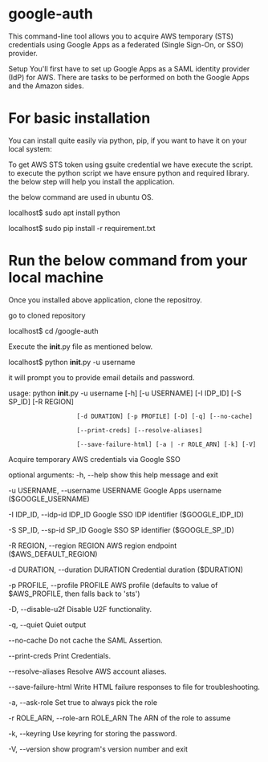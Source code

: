 # google-auth


This command-line tool allows you to acquire AWS temporary (STS) credentials using Google Apps as a federated (Single Sign-On, or SSO) provider.

Setup
You'll first have to set up Google Apps as a SAML identity provider (IdP) for AWS. There are tasks to be performed on both the Google Apps and the Amazon sides.

# For basic installation
You can install quite easily via python, pip, if you want to have it on your local system:


To get AWS STS token using gsuite credential we have execute the script. to execute the python script we have ensure python and required 
library. the below step will help you install the application.

the below command are used in ubuntu OS.

localhost$ sudo apt install python

localhost$ sudo pip install -r requirement.txt

# Run the below command from your local machine

Once you installed above application, clone the repositroy.

go to cloned repository 

localhost$ cd /google-auth

Execute the __init__.py file as mentioned below.

localhost$ python __init__.py -u username 

it will prompt you to provide email details and password.

usage: python __init__.py -u username  [-h] [-u USERNAME] [-I IDP_ID] [-S SP_ID] [-R REGION]


                       [-d DURATION] [-p PROFILE] [-D] [-q] [--no-cache]
                       
                       [--print-creds] [--resolve-aliases]
                       
                       [--save-failure-html] [-a | -r ROLE_ARN] [-k] [-V]


Acquire temporary AWS credentials via Google SSO

optional arguments:
  -h, --help            show this help message and exit
  
  -u USERNAME, --username USERNAME
                        Google Apps username ($GOOGLE_USERNAME)
  
  -I IDP_ID, --idp-id IDP_ID
                        Google SSO IDP identifier ($GOOGLE_IDP_ID)
  
  -S SP_ID, --sp-id SP_ID
                        Google SSO SP identifier ($GOOGLE_SP_ID)
  
  -R REGION, --region REGION
                        AWS region endpoint ($AWS_DEFAULT_REGION)
  
  -d DURATION, --duration DURATION
                        Credential duration ($DURATION)
  
  -p PROFILE, --profile PROFILE
                        AWS profile (defaults to value of $AWS_PROFILE, then
                        falls back to 'sts')
  
  -D, --disable-u2f     Disable U2F functionality.
  
  -q, --quiet           Quiet output
  
  --no-cache            Do not cache the SAML Assertion.
  
  --print-creds         Print Credentials.
  
  --resolve-aliases     Resolve AWS account aliases.
  
  --save-failure-html   Write HTML failure responses to file for
                        troubleshooting.
  
  -a, --ask-role        Set true to always pick the role
  
  -r ROLE_ARN, --role-arn ROLE_ARN
                        The ARN of the role to assume
  
  -k, --keyring         Use keyring for storing the password.
  
  -V, --version         show program's version number and exit



